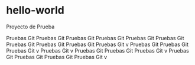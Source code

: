 # hello-world
Proyecto de Prueba

Pruebas Git Pruebas Git Pruebas Git Pruebas Git Pruebas Git Pruebas Git Pruebas Git Pruebas Git Pruebas Git Pruebas Git v Pruebas Git Pruebas Git Pruebas Git v Pruebas Git v Pruebas Git Pruebas Git Pruebas Git v Pruebas Git Pruebas Git Pruebas Git Pruebas Git v
